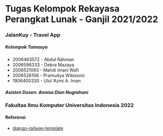 # Tugas Kelompok Rekayasa Perangkat Lunak - Ganjil 2021/2022

### JalanKuy - Travel App

##### Kelompok Tamasya
- 2006463572 - Abdul Rahman
- 2006596333 - Debra Mazaya
- 2006521093 - Mahdi Imani Wafi
- 2006526106 - Pramudya Wibisono
- 1906400330 - Ulul ‘Azmi A. Iman
##### Asisten Dosen: Annisa Dian Nugrahani

### Fakultas Ilmu Komputer Universitas Indonesia 2022

#### Referensi
- [django-railway-template](https://github.com/determinedguy/django-railway-template)